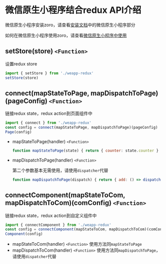 # 微信原生小程序结合redux API介绍

微信原生小程序安装zoro，请查看[安装文档](/INSTALL.md)中的微信原生小程序部分

如何在微信原生小程序使用zoro，请查看[微信原生小程序中使用](/GUIDE/WEAPP.md)

## setStore(store) `<Function>`

设置redux store

```js
import { setStore } from './weapp-redux'
setStore(store)
```

## connect(mapStateToPage, mapDispatchToPage)(pageConfig) `<Function>`

链接redux state，redux action到页面组件中

```js
import { connect } from './weapp-redux'
const config = connect(mapStateToPage, mapDispatchToPage)(pageConfig)
Page(config)
```

* mapStateToPage(handler) `<Function>`

  ```js
  function mapStateToPage(state) { return { counter: state.counter } } 
  ```

* mapDispatchToPage(handler) `<Function>`

  第二个参数基本无需使用，请使用`dispatcher`代替

  ```js
  function mapDispatchToPage(dispatch) { return { add: () => dispatch({ type: 'counter/add' }) } }
  ```

## connectComponent(mapStateToCom, mapDispatchToCom)(comConfig) `<Function>`

链接redux state，redux action到自定义组件中

```js
import { connectComponent } from './weapp-redux'
const config = connectComponent(mapStateToCom, mapDispatchToCom)(comConfig)
Component(config)
```

* mapStateToCom(handler) `<Function>` 使用方法同`mapStateToPage`
* mapDispatchToCom(handler) `<Function>` 使用方法同`mapDispatchToPage`，请使用`dispatcher`代替

